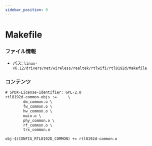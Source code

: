 ```yaml
---
sidebar_position: 9
---
```

# Makefile

### ファイル情報

- パス: `linux-v6.12/drivers/net/wireless/realtek/rtlwifi/rtl8192d/Makefile`

### コンテンツ

```txt
# SPDX-License-Identifier: GPL-2.0
rtl8192d-common-objs :=		\
		dm_common.o \
		fw_common.o \
		hw_common.o \
		main.o \
		phy_common.o \
		rf_common.o \
		trx_common.o

obj-$(CONFIG_RTL8192D_COMMON) += rtl8192d-common.o

```
